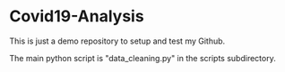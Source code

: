 # Covid19-Analysis
This is just a demo repository to setup and test my Github.

The main python script is "data_cleaning.py" in the scripts subdirectory.
